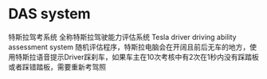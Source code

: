 # DAS system
特斯拉驾考系统
全称特斯拉驾驶能力评估系统
Tesla driver driving ability assessment system
随机评估程序，特斯拉电脑会在开阔且前后无车的地方，使用特斯拉语音提示Driver踩刹车，如果车主在10次考核中有2次在1秒内没有踩踏板或者踩错踏板，需要重新考驾照
